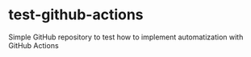# test-github-actions
Simple GitHub repository to test how to implement automatization with GitHub Actions
